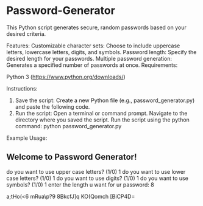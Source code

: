 # Password-Generator
This Python script generates secure, random passwords based on your desired criteria.

Features:
Customizable character sets: Choose to include uppercase letters, lowercase letters, digits, and symbols.
Password length: Specify the desired length for your passwords.
Multiple password generation: Generates a specified number of passwords at once.
Requirements:

Python 3 (https://www.python.org/downloads/)

Instructions:
1. Save the script:
Create a new Python file (e.g., password_generator.py) and paste the following code.
2. Run the script:
Open a terminal or command prompt.
Navigate to the directory where you saved the script.
Run the script using the python command:
          python password_generator.py

Example Usage:

Welcome to Password Generator!
---------------------------------
do you want to use upper case letters? (1/0) 1
do you want to use lower case letters? (1/0) 1
do you want to use digits? (1/0) 1
do you want to use symbols? (1/0) 1
enter the length u want for ur password: 8

a;tHo(<6
mRua\p?9
8BkcfJ]q
KO(Qomch
[BiCP4D=

